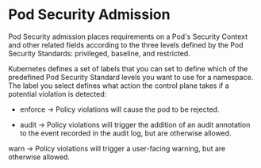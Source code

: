 # Pod Security Admission

Pod Security admission places requirements on a Pod's Security Context and other related fields according to the three levels defined by the Pod Security Standards: privileged, baseline, and restricted.

Kubernetes defines a set of labels that you can set to define which of the predefined Pod Security Standard levels you want to use for a namespace. The label you select defines what action the control plane takes if a potential violation is detected:


- enforce -> Policy violations will cause the pod to be rejected.

- audit -> Policy violations will trigger the addition of an audit annotation to the event recorded in the audit log, but are otherwise allowed.

warn -> Policy violations will trigger a user-facing warning, but are otherwise allowed.

